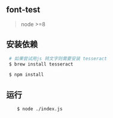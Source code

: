 
## font-test
> node >=8 

## 安装依赖


 ```bash
  # 如果尝试用js 转文字则需要安装 tesseract
  $ brew install tesseract

  $ npm install
  ```

## 运行
```bash
    $ node ./index.js
```